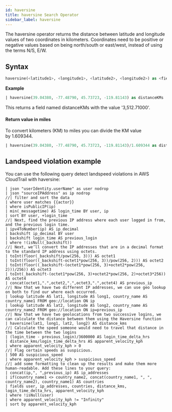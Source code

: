 ```yaml
---
id: haversine
title: haversine Search Operator
sidebar_label: haversine
---
```


The haversine operator returns the distance between latitude and longitude values of two coordinates in kilometers. Coordinates need to be positive or negative values based on being north/south or east/west, instead of using the terms N/S, E/W.

## Syntax

```sql
haversine(<latitude1>, <longitude1>, <latitude2>, <longitude2>) as <field>
```

**Example**

```sql
| haversine(39.04380, -77.48790, 45.73723, -119.81143) as distanceKMs
```

This returns a field named distanceKMs with the value '3,512.71000'.

#### Return value in miles

To convert kilometers (KM) to miles you can divide the KM value by 1.609344.

```sql
| haversine(39.04380, -77.48790, 45.73723, -119.81143)/1.609344 as distanceMiles
```
## Landspeed violation example

You can use the following query detect landspeed violations in AWS CloudTrail with haversine:

```_sourceCategory=Labs/AWS/CloudTrail
| json "userIdentity.userName" as user nodrop 
| json "sourceIPAddress" as ip nodrop
//| filter and sort the data
| where user matches {{actor}}
| where isPublicIP(ip)
| min(_messagetime) AS login_time BY user, ip 
| sort BY user, +login_time
//| Next, find the previous IP address where each user logged in from, and the previous login time. 
| ipv4ToNumber(ip) AS ip_decimal
| backshift ip_decimal BY user
| backshift login_time AS previous_login 
| where !(isNull(_backshift))
//| Next, we’ll convert the IP addresses that are in a decimal format to the standard IP address using octets.
| toInt(floor(_backshift/pow(256, 3))) AS octet1
| toInt(floor((_backshift-octet1*pow(256, 3))/pow(256, 2))) AS octet2
| toInt(floor((_backshift-(octet1*pow(256, 3)+octet2*pow(256, 2)))/256)) AS octet3
| toInt(_backshift-(octet1*pow(256, 3)+octet2*pow(256, 2)+octet3*256)) AS octet4
| concat(octet1,".",octet2,".",octet3,".",octet4) AS previous_ip
//| Now that we have two different IP addresses, we can use geo lookup on both to find our where each occurred.
| lookup latitude AS lat1, longitude AS long1, country_name AS country_name1 FROM geo://location ON ip
| lookup latitude AS lat2, longitude AS long2, country_name AS country_name2 FROM geo://location ON ip=previous_ip
//| Now that we have two geolocations from two successive logins, we can calculate the distance between them using the Haversine function
| haversine(lat1, long1, lat2, long2) AS distance_kms
//| Calculate the speed someone would need to travel that distance in the time between the two logins
| (login_time - previous_login)/3600000 AS login_time_delta_hrs 
| distance_kms/login_time_delta_hrs AS apparent_velocity_kph
| where apparent_velocity_kph > 0
//| Flag certain speeds as suspicious. 
| 500 AS suspicious_speed
| where apparent_velocity_kph > suspicious_speed
//| add some formatting to clean up the results and make them more human-readable. Add these lines to your query:
| concat(ip,", ",previous_ip) AS ip_addresses
| if(country_name1 <> country_name2, concat(country_name1, ", ", country_name2), country_name1) AS countries
| fields user, ip_addresses, countries, distance_kms, login_time_delta_hrs, apparent_velocity_kph
| where !isNull(user)
| where apparent_velocity_kph != "Infinity"
| sort by apparent_velocity_kph
